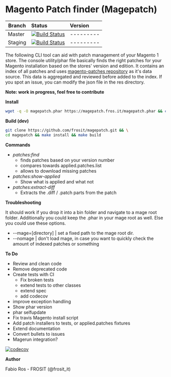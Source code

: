 Magento Patch finder (Magepatch)
================================

| Branch        | Status       | Version  |
| ------------- |:-------------|:---------|
| Master        | [![Build Status](https://travis-ci.org/frosit/magepatch.svg?branch=master)](https://travis-ci.org/frosit/magepatch) | ---------|
| Staging       | [![Build Status](https://travis-ci.org/frosit/magepatch.svg?branch=staging)](https://travis-ci.org/frosit/magepatch)  | ---------|

The following CLI tool can aid with patch management of your Magento 1 store. The console utility/phar file basically finds the right patches for your Magento installation based on the stores' version and edition. It contains an index of all patches and uses [magento-patches repository](https://github.com/brentwpeterson/magento-patches) as it's data source. This data is aggregated and reviewed before added to the index.
If you spot an issue, you can modify the json file in the res directory.

__Note: work in progress, feel free to contribute__

__Install__

```bash
wget -q -O magepatch.phar https://magepatch.fros.it/magepatch.phar && chmod +x magepatch.phar
```

__Build (dev)__

```bash
git clone https://github.com/frosit/magepatch.git && \
cd magepatch && make install && make build
```


__Commands__

* _patches:find_
    * finds patches based on your version number
    * compares towards applied.patches.list
    * allows to download missing patches
* _patches:show-applied_
    * Show what is applied and what not
* _patches:extract-diff_
    * Extracts the .diff / .patch parts from the patch
    
__Troubleshooting__

It should work if you drop it into a bin folder and navigate to a mage root folder. Additionally you could keep the .phar in your mage root as well.
Else you could use these options.

* --mage=\[directory\] | set a fixed path to the mage root dir.
* --nomage | don't load mage, in case you want to quickly check the amount of indexed patches or something

    
__To Do__

* Review and clean code
* Remove deprecated code
* Create tests with CI
    * Fix broken tests
    * extend tests to other classes
    * extend spec
    * add codecov
* improve exception handling
* Show phar version
* phar selfupdate
* Fix travis Magento install script
* Add patch installers to tests, or applied.patches fixtures
* Extend documentation
* Convert bullets to issues
* Magerun integration?

[![codecov](https://codecov.io/gh/frosit/magepatch/branch/master/graph/badge.svg)](https://codecov.io/gh/frosit/magepatch)

__Author__

Fabio Ros - FROSIT (@frosit_it)
